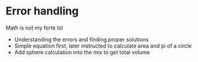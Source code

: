 # Error handling

Math is not my forté lol

- Understanding the errors and finding proper solutions
- Simple equation first, later instructed to calculate area and pi of a circle
- Add sphere calculation into the mix to get total volume